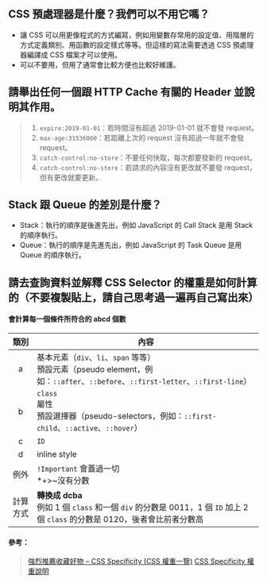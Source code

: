 ## CSS 預處理器是什麼？我們可以不用它嗎？
- 讓 CSS 可以用更像程式的方式編寫，例如用變數存常用的設定值、用階層的方式定義類別、用函數的設定樣式等等。但這樣的寫法需要透過 CSS 預處理器編譯成 CSS 檔案才可以使用。
- 可以不要用，但用了通常會比較方便也比較好維護。

## 請舉出任何一個跟 HTTP Cache 有關的 Header 並說明其作用。
> 1. `expire:2019-01-01`：若時間沒有超過 2019-01-01 就不會發 request。
> 2. `max-age:31536000`：若距離上次的 request 沒有超過一年就不會發 request。
> 3. `catch-control:no-store`：不要任何快取，每次都要發新的 request。
> 4. `catch-control:no-store`：若請求的內容沒有更改就不要發 request，但有更改就要更新。

## Stack 跟 Queue 的差別是什麼？
- Stack：執行的順序是後進先出，例如 JavaScript 的 Call Stack 是用 Stack 的順序執行。
- Queue：執行的順序是先進先出，例如 JavaScript 的 Task Queue 是用 Queue 的順序執行。

## 請去查詢資料並解釋 CSS Selector 的權重是如何計算的（不要複製貼上，請自己思考過一遍再自己寫出來）
#### 會計算每一個條件所符合的 abcd 個數

類別|內容
:------:|----
a| 基本元素（`div`、`li`、`span` 等等）<br>預設元素（pseudo element，例如：`::after`、`::before`、`::first-letter`、`::first-line`）
b|`class`<br>屬性<br>預設選擇器（pseudo-selectors，例如：`::first-child`、`::active`、`::hover`）
c| `ID`
d| inline style
例外|`!Important` 會蓋過一切<br>*+>~沒有分數  
計算方式|**轉換成 dcba**<br>例如 1 個 `class` 和一個 `div` 的分數是 0011，1 個 `ID` 加上 2 個 `class` 的分數是 0120，後者會比前者分數高  

#### 參考：
> [強烈推薦收藏好物 – CSS Specificity (CSS 權重一覽)](http://muki.tw/tech/css-specificity-document/)
> [CSS Specificity 權重說明](https://shunnien.github.io/2017/05/31/css-specificity/)